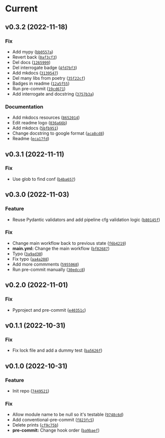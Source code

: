 # Current

<!--next-version-placeholder-->

## v0.3.2 (2022-11-18)
### Fix
* Add mypy ([`bb0557a`](https://github.com/datax-tmp/datax-utils-deployment-helper/commit/bb0557a6560ea00e959eeeda72364e82089573bc))
* Revert back ([`0af3cf3`](https://github.com/datax-tmp/datax-utils-deployment-helper/commit/0af3cf37290e0663ffc52a9968845d45f5233409))
* Del docs ([`1265999`](https://github.com/datax-tmp/datax-utils-deployment-helper/commit/1265999c65ad143c0e2f8f1a1675183ee44c337c))
* Del interrogate badge ([`4fd7bf3`](https://github.com/datax-tmp/datax-utils-deployment-helper/commit/4fd7bf3e9dc99109bc585cdfabd10aa704734097))
* Add mkdocs ([`3139547`](https://github.com/datax-tmp/datax-utils-deployment-helper/commit/3139547739ac5bc6c9436d466b8953bfc205a7e3))
* Del many libs from poetry ([`35f22cf`](https://github.com/datax-tmp/datax-utils-deployment-helper/commit/35f22cf829ea1f69a30a9e8706d9d8694e689671))
* Badges in readme ([`12a5f55`](https://github.com/datax-tmp/datax-utils-deployment-helper/commit/12a5f550bc7b8d65a0feff5719faaaec7e8621ee))
* Run pre-commit ([`19cd671`](https://github.com/datax-tmp/datax-utils-deployment-helper/commit/19cd6711e93e77f6c0de59e0831fa73a2214f893))
* Add interrogate and docstring ([`3757b3a`](https://github.com/datax-tmp/datax-utils-deployment-helper/commit/3757b3a5011a2e2e5609d3b067ee4ab65f9b173a))

### Documentation
* Add mkdocs resources ([`8652014`](https://github.com/datax-tmp/datax-utils-deployment-helper/commit/8652014fa0108ea791cff420e7ef6e52bd7166f8))
* Edit readme logo ([`036a66b`](https://github.com/datax-tmp/datax-utils-deployment-helper/commit/036a66b30ef9480b1434c7bf3b64aef9aafdd08e))
* Add mkdocs ([`5bfb951`](https://github.com/datax-tmp/datax-utils-deployment-helper/commit/5bfb9516fbc150ca29a06fd2caac561e1bb8575e))
* Change docstring to google format ([`aca8cd8`](https://github.com/datax-tmp/datax-utils-deployment-helper/commit/aca8cd8945b6b1a0237da2600b8168e48cfef7e9))
* Readme ([`eca17fd`](https://github.com/datax-tmp/datax-utils-deployment-helper/commit/eca17fd9758527f3f143bb9bcb211c23d0e68d3e))

## v0.3.1 (2022-11-11)
### Fix
* Use glob to find conf ([`b4ba657`](https://github.com/datax-tmp/datax-utils-deployment-helper/commit/b4ba657c8a1da7a600fc1c480dea1d824ec08cf3))

## v0.3.0 (2022-11-03)
### Feature
* Reuse Pydantic validators and add pipeline cfg validation logic ([`b80145f`](https://github.com/datax-tmp/datax-utils-deployment-helper/commit/b80145fc4d8c826535903257966b869b8769f38c))

### Fix
* Change main workflow back to previous state ([`f6b4219`](https://github.com/datax-tmp/datax-utils-deployment-helper/commit/f6b4219c1d0e403b8c2df5e172fb43fbca023750))
* **main.yml:** Change the main workflow ([`bf82687`](https://github.com/datax-tmp/datax-utils-deployment-helper/commit/bf82687a28607aecab6d8a35a6aa771cac1da659))
* Typo ([`3a9ad30`](https://github.com/datax-tmp/datax-utils-deployment-helper/commit/3a9ad308b2e67bf74f2094b828e5f11a2a101bfa))
* Fix typo ([`aa4a208`](https://github.com/datax-tmp/datax-utils-deployment-helper/commit/aa4a2086762fd2308277dd77afa24c3f0760d078))
* Add more commments ([`5955068`](https://github.com/datax-tmp/datax-utils-deployment-helper/commit/59550684b2afe5dbbc16b9e1db50fb2719a719c7))
* Run pre-commit manually ([`30edcc8`](https://github.com/datax-tmp/datax-utils-deployment-helper/commit/30edcc86a6e779674d0a67efea042d4d60c6cbdb))

## v0.2.0 (2022-11-01)
### Fix
* Pyproject and pre-commit ([`e40351c`](https://github.com/datax-tmp/datax-utils-deployment-helper/commit/e40351cd8ea87b6c326bea67fb46b03aef266b46))

## v0.1.1 (2022-10-31)
### Fix
* Fix lock file and add a dummy test ([`ba5626f`](https://github.com/datax-tmp/datax-utils-deployment-helper/commit/ba5626f2d4cc811b472a93d39a8d49e1c710dcb7))

## v0.1.0 (2022-10-31)
### Feature
* Init repo ([`7449521`](https://github.com/datax-tmp/datax-utils-deployment-helper/commit/7449521e7bcea717c90d5948f7c30f390801edbd))

### Fix
* Allow module name to be null so it's testable ([`9748c6d`](https://github.com/datax-tmp/datax-utils-deployment-helper/commit/9748c6d9cc57abd92ee184fcf2b3a3bd00f973d8))
* Add conventional-pre-commit ([`f823fc5`](https://github.com/datax-tmp/datax-utils-deployment-helper/commit/f823fc5b2d298bd1f2a8dc4c9eaf408075611405))
* Delete prints ([`cf9c75b`](https://github.com/datax-tmp/datax-utils-deployment-helper/commit/cf9c75bef88720259b145d9aa210def8e46ef1a3))
* **pre-commit:** Change hook order ([`ba9baef`](https://github.com/datax-tmp/datax-utils-deployment-helper/commit/ba9baef642ceb97edae412d9d1af31417b00e864))